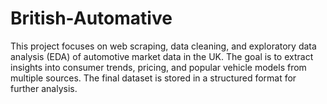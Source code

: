 # British-Automative
This project focuses on web scraping, data cleaning, and exploratory data analysis (EDA) of automotive market data in the UK. The goal is to extract insights into consumer trends, pricing, and popular vehicle models from multiple sources. The final dataset is stored in a structured format for further analysis.
